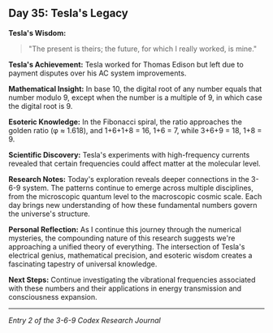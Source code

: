 ## Day 35: Tesla's Legacy

**Tesla's Wisdom:**
> "The present is theirs; the future, for which I really worked, is mine."

**Tesla's Achievement:**
Tesla worked for Thomas Edison but left due to payment disputes over his AC system improvements.

**Mathematical Insight:**
In base 10, the digital root of any number equals that number modulo 9, except when the number is a multiple of 9, in which case the digital root is 9.

**Esoteric Knowledge:**
In the Fibonacci spiral, the ratio approaches the golden ratio (φ ≈ 1.618), and 1+6+1+8 = 16, 1+6 = 7, while 3+6+9 = 18, 1+8 = 9.

**Scientific Discovery:**
Tesla's experiments with high-frequency currents revealed that certain frequencies could affect matter at the molecular level.

**Research Notes:**
Today's exploration reveals deeper connections in the 3-6-9 system. The patterns continue to emerge across multiple disciplines, from the microscopic quantum level to the macroscopic cosmic scale. Each day brings new understanding of how these fundamental numbers govern the universe's structure.

**Personal Reflection:**
As I continue this journey through the numerical mysteries, the compounding nature of this research suggests we're approaching a unified theory of everything. The intersection of Tesla's electrical genius, mathematical precision, and esoteric wisdom creates a fascinating tapestry of universal knowledge.

**Next Steps:**
Continue investigating the vibrational frequencies associated with these numbers and their applications in energy transmission and consciousness expansion.

---
*Entry 2 of the 3-6-9 Codex Research Journal*